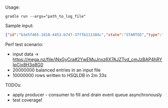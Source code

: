 Usage:
```shell
gradle run --args="path_to_log_file"
```

Sample input:
```json
{"id":"b3e5f465-1818-4453-b747-37ffb11138dc","state":"STARTED","type":"9cc6be74-3442-4f51-966d-143550300f2d","host":"9d99220b-1070-4308-94ad-519ad27f174f","timestamp":1612136959389}
```

Perf test scenario:
* input data -> https://mega.nz/file/jNxGyCra#2YwEMuJnxz6X7AJZTvd_cmJzBAP4hRYIpCjx8H3q8G0
* 20000000 balanced entries in an input file
* 10000000 rows written to HSQLDB in 2m 33s

TODOs:
* apply producer - consumer to fill and drain event queue asynchronously
* test coverage!